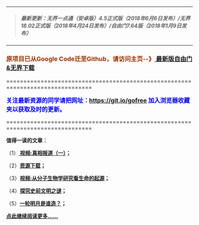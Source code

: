 ***
>##### 最新更新：无界一点通（安卓版）4.5正式版（2018年6月6日发布）/无界18.02正式版（2018年4月24日发布）/自由门7.64版（2018年1月9日发布）
***

<h3><font color="#993300"> 原项目已从Google Code迁至Github，请访问主页--》<a href="https://github.com/sglfree/freesky/wiki/%E8%87%AA%E7%94%B1%E9%97%A8%E6%9C%80%E6%96%B0%E7%89%88%E4%B8%8B%E8%BD%BD-%E6%97%A0%E7%95%8C%E6%B5%8F%E8%A7%88%E6%9C%80%E6%96%B0%E6%AD%A3%E5%BC%8F%E7%89%88%E4%B8%8B%E8%BD%BD-%E7%BF%BB%E5%A2%99%E8%BD%AF%E4%BB%B6%E4%B8%8B%E8%BD%BD" target="_blank"> 最新版自由门&无界下载</a></font></h3>
<p>===============================================================================</p>
<font color="blue" size="3"><strong>关注最新资源的同学请把网址：<font color="#993300"><a href="https://git.io/gofree" target="_blank">https://git.io/gofree</a> </font>加入浏览器收藏夹以获取及时的更新。</strong></font>
<p>===============================================================================</p>
<p><strong>值得一读的文章</strong>：</p>
<p>（1）<strong><a href="https://shorturl.at/bikvM?h=b1" target="_blank"> 视频:真相报道（一）</a>；</strong></p>
<p>（2）<strong><a href="https://shorturl.at/gjuvP?h=a4" target="_blank">资源下载</a>；</strong></p>
<p>（3）<strong><a href="https://shorturl.at/xHLSX?h=b3" target="_blank">视频:从分子生物学研究看生命的起源</a>；</strong></p>
<p>（4）<strong><a href="https://shorturl.at/mopX7?h=b4" target="_blank">探究史前文明之谜</a>；</strong></p>
<p>（5）<strong><a href="https://shorturl.at/gwxBH?h=b6" target="_blank">一轮明月是谁造？</a>；</strong></p>
<p><strong><a href="https://shorturl.at/cGUV1?h=b7" target="_blank">点此继续阅读更多……</a></strong></p>

